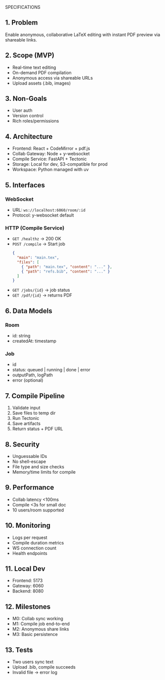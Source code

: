 SPECIFICATIONS

## 1. Problem
Enable anonymous, collaborative LaTeX editing with instant PDF preview via shareable links.

## 2. Scope (MVP)
- Real-time text editing
- On-demand PDF compilation
- Anonymous access via shareable URLs
- Upload assets (.bib, images)

## 3. Non-Goals
- User auth
- Version control
- Rich roles/permissions

## 4. Architecture
- Frontend: React + CodeMirror + pdf.js
- Collab Gateway: Node + y-websocket
- Compile Service: FastAPI + Tectonic
- Storage: Local for dev, S3-compatible for prod
- Workspace: Python managed with uv

## 5. Interfaces

### WebSocket
- URL: `ws://localhost:6060/room/:id`
- Protocol: y-websocket default

### HTTP (Compile Service)
- `GET /healthz` → 200 OK
- `POST /compile` → Start job
  ```json
  {
    "main": "main.tex",
    "files": [
      { "path": "main.tex", "content": "..." },
      { "path": "refs.bib", "content": "..." }
    ]
  }
  ```
- `GET /jobs/{id}` → job status
- `GET /pdf/{id}` → returns PDF

## 6. Data Models

### Room
- id: string
- createdAt: timestamp

### Job
- id
- status: queued | running | done | error
- outputPath, logPath
- error (optional)

## 7. Compile Pipeline
1. Validate input
2. Save files to temp dir
3. Run Tectonic
4. Save artifacts
5. Return status + PDF URL

## 8. Security
- Unguessable IDs
- No shell-escape
- File type and size checks
- Memory/time limits for compile

## 9. Performance
- Collab latency <100ms
- Compile <3s for small doc
- 10 users/room supported

## 10. Monitoring
- Logs per request
- Compile duration metrics
- WS connection count
- Health endpoints

## 11. Local Dev
- Frontend: 5173
- Gateway: 6060
- Backend: 8080

## 12. Milestones
- M0: Collab sync working
- M1: Compile job end-to-end
- M2: Anonymous share links
- M3: Basic persistence

## 13. Tests
- Two users sync text
- Upload .bib, compile succeeds
- Invalid file → error log
